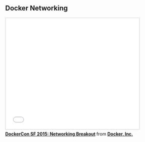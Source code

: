 <!--
{
"name" : "docker-networking",
"version" : "0.1",
"title" : "Docker Networking",
"description" : "Learn about the latest developments in the Docker world.",
"freshnessDate" : 2015-06-24,
"license" : "All Rights Reserved"
}
-->

<!-- @section -->

## Docker Networking

<!-- @asset, "contentType": "outlearn/video", "provider": "youtube", "url": "https://www.youtube.com/embed/IIHFY0U80hs" -->

<iframe src="//www.slideshare.net/slideshow/embed_code/key/aia7X1c8gWJv1z" width="425" height="355" frameborder="0" marginwidth="0" marginheight="0" scrolling="no" style="border:1px solid #CCC; border-width:1px; margin-bottom:5px; max-width: 100%;" allowfullscreen> </iframe> <div style="margin-bottom:5px"> <strong> <a href="//www.slideshare.net/Docker/dockercon-sf-2015-networking-breakout" title="DockerCon SF 2015: Networking Breakout" target="_blank">DockerCon SF 2015: Networking Breakout</a> </strong> from <strong><a href="//www.slideshare.net/Docker" target="_blank">Docker, Inc.</a></strong> </div>
